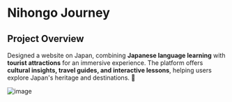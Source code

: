 # Nihongo Journey 

## Project Overview

Designed a website on Japan, combining **Japanese language learning** with **tourist attractions** for an immersive experience. The platform offers **cultural insights, travel guides, and interactive lessons**, helping users explore Japan's heritage and destinations. 🚀


![image](https://github.com/user-attachments/assets/0194c7e3-3379-412f-96f1-6dd888a9e9d4)


